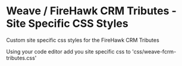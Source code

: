 # Weave / FireHawk CRM Tributes - Site Specific CSS Styles

Custom site specific css styles for the FireHawk CRM Tributes

Using your code editor add you site specific css to 'css/weave-fcrm-tributes.css'
